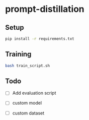 # prompt-distillation

## Setup

```bash
pip install -r requirements.txt
```

## Training

```bash
bash train_script.sh
```

## Todo
- [ ] Add evaluation script
- [ ] custom model
- [ ] custom dataset

